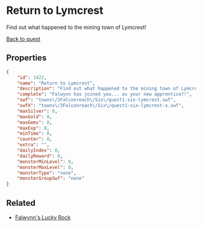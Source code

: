 # Return to Lymcrest

Find out what happened to the mining town of Lymcrest!

[Back to quest](../quests.md)

## Properties

```json
{
    "id": 1422,
    "name": "Return to Lymcrest",
    "description": "Find out what happened to the mining town of Lymcrest!",
    "complete": "Falwynn has joined you... as your new apprentice?!",
    "swf": "towns\/3Falconreach\/Six\/quest1-six-lymcrest.swf",
    "swfX": "towns\/3Falconreach\/Six\/quest1-six-lymcrest-x.swf",
    "maxSilver": 0,
    "maxGold": 0,
    "maxGems": 0,
    "maxExp": 0,
    "minTime": 0,
    "counter": 0,
    "extra": "",
    "dailyIndex": 0,
    "dailyReward": 0,
    "monsterMinLevel": 0,
    "monsterMaxLevel": 0,
    "monsterType": "none",
    "monsterGroupSwf": "none"
}
```

## Related

- [Falwynn's Lucky Rock](../items/17154-falwynn-s-lucky-rock.md)

